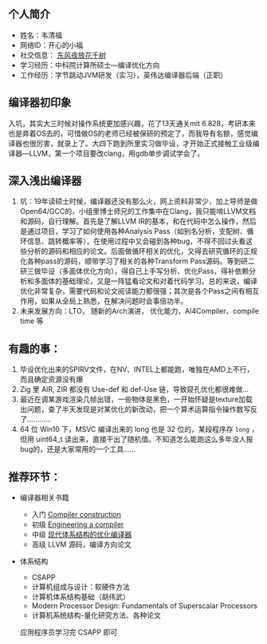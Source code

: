 ## 个人简介
- 姓名：韦清福
- 网络ID：开心的小福
- 社交信息： [东风夜放花千树](https://www.zhihu.com/people/wx6db65c561568cbe2)
- 学习经历：中科院计算所硕士—编译优化方向
- 工作经历：字节跳动JVM研发（实习），英伟达编译器后端（正职）

## 编译器初印象
入坑，其实大三时候对操作系统更加感兴趣，花了13天通关mit 6.828，考研本来也是奔着OS去的，可惜做OS的老师已经被保研的预定了，而我导有名额，感觉编译器也很厉害，就录上了。大四下跑到所里实习做毕设，才开始正式接触工业级编译器—LLVM，第一个项目要改clang，用gdb单步调试学会了。

## 深入浅出编译器
1. 坑：19年读硕士时候，编译器还没有那么火，网上资料非常少，加上导师是做Open64/GCC的，小组里博士师兄的工作集中在Clang，我只能啃LLVM文档和源码，自行理解。首先是了解LLVM IR的基本，和在代码中怎么操作，然后是通过项目，学习了如何使用各种Analysis Pass（如别名分析，支配树、循环信息、跳转概率等），在使用过程中又会碰到各种bug，不得不回过头看这些分析的源码和相应的论文。后面做循环相关的优化，又得去研究循环的正规化各种pass的源码，顺带学习了相关的各种Transform Pass源码。等到研二研三做毕设（多面体优化方向），得自己上手写分析、优化Pass，得补依赖分析和多面体的基础理论，又是一阵猛看论文和对着代码学习。总的来说，编译优化非常复杂，需要代码和论文阅读能力都很强；其次是各个Pass之间有相互作用，如果从全局上熟悉，在解决问题时会事倍功半。
2. 未来发展方向：LTO， 随新的Arch演进， 优化能力，AI4Compiler、compile time 等

## 有趣的事：
1. 毕设优化出来的SPIRV文件，在NV、INTEL上都能跑，唯独在AMD上不行，而且确定资源没有爆
2. Zig 里 AIR, ZIR 都没有 Use-def 和 def-Use 链，导致窥孔优化都很难做…
3. 最近在调某游戏渲染几帧出错，一些物体是黑色，一开始怀疑是texture加载出问题，查了半天发现是对某优化的新改动，把一个算术运算指令操作数写反了…………
4. 64 位 Win10 下，MSVC 编译出来的 long 也是 32 位的，某段程序存 `long` ，但用 uint64_t 读出来，直接干出了随机值。不知道怎么能跑这么多年没人报bug的，还是大家常用的一个工具……

## 推荐环节：
- 编译器相关书籍
  - 入门 [Compiler construction](https://www.amazon.com/Compiler-Construction-International-Computer-Science/dp/0201403536)
  - 初级 [Engineering a compiler](https://www.amazon.com/Engineering-Compiler-Keith-Cooper/dp/012088478X)
  - 中级 [现代体系结构的优化编译器](https://book.douban.com/subject/1171448/)
  - 高级 LLVM 源码，编译方向论文
- 体系结构
  - CSAPP
  - 计算机组成与设计：软硬件方法
  - 计算机体系结构基础（胡伟武）
  - Modern Processor Design: Fundamentals of Superscalar Processors
  - 计算机系统结构-量化研究方法、各种论文

  应用程序员学习完 CSAPP 即可
